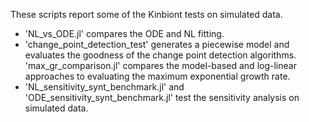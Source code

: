These scripts report some of the Kinbiont tests on simulated data.

- 'NL_vs_ODE.jl' compares the ODE and NL fitting.
- 'change_point_detection_test' generates a piecewise model and evaluates the goodness of the change point detection algorithms.
'max_gr_comparison.jl' compares the model-based and log-linear approaches to evaluating the maximum exponential growth rate.
- 'NL_sensitivity_synt_benchmark.jl' and 'ODE_sensitivity_synt_benchmark.jl' test the sensitivity analysis on simulated data.

